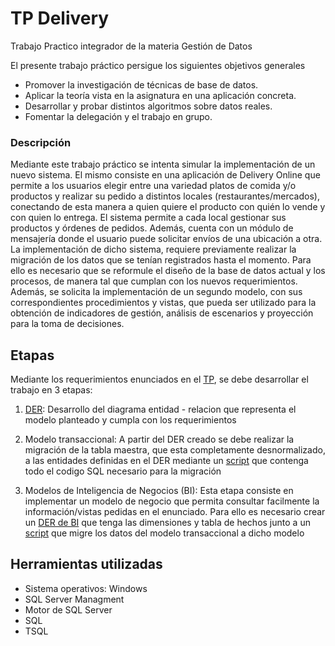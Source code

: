 # TP Delivery

Trabajo Practico integrador de la materia Gestión de Datos

El presente trabajo práctico persigue los siguientes objetivos generales
* Promover la investigación de técnicas de base de datos.
* Aplicar la teoría vista en la asignatura en una aplicación concreta.
* Desarrollar y probar distintos algoritmos sobre datos reales.
* Fomentar la delegación y el trabajo en grupo.

### Descripción
Mediante este trabajo práctico se intenta simular la implementación de un nuevo sistema. El mismo consiste en una aplicación de Delivery Online que permite a los usuarios elegir entre una variedad platos de comida y/o productos y realizar su pedido a distintos locales (restaurantes/mercados), conectando de esta manera a quien quiere el producto con quién lo vende y con quien lo entrega. El sistema permite a cada local gestionar sus productos y órdenes de pedidos. Además, cuenta con un módulo de mensajería donde el usuario puede solicitar envíos de una ubicación a otra.
La implementación de dicho sistema, requiere previamente realizar la migración de los datos que se tenían registrados hasta el momento. Para ello es necesario que se reformule el diseño de la base de datos actual y los procesos, de manera tal que cumplan con los nuevos requerimientos.
Además, se solicita la implementación de un segundo modelo, con sus correspondientes procedimientos y vistas, que pueda ser utilizado para la obtención de indicadores de gestión, análisis de escenarios y proyección para la toma de decisiones.

## Etapas
Mediante los requerimientos enunciados en el [TP](Enunciado.pdf), se debe desarrollar el trabajo en 3 etapas:

1) [DER](diagramas/DER%20-%20Transaccional.jpg): Desarrollo del diagrama entidad - relacion que representa el modelo planteado y cumpla con los requerimientos

2) Modelo transaccional: A partir del DER creado se debe realizar la migración de la tabla maestra, que esta completamente desnormalizado, a las entidades definidas en el DER mediante un [script](script_creacion_inicial.sql) que contenga todo el codigo SQL necesario para la migración

3) Modelos de Inteligencia de Negocios (BI): Esta etapa consiste en implementar un modelo de negocio que permita consultar facilmente la información/vistas pedidas en el enunciado. Para ello es necesario crear un [DER de BI](diagramas/DER%20-%20BI.jpg) que tenga las dimensiones y tabla de hechos junto a un [script](script_creacion_BI.sql) que migre los datos del modelo transaccional a dicho modelo

## Herramientas utilizadas
* Sistema operativos: Windows
* SQL Server Managment
* Motor de SQL Server
* SQL
* TSQL

